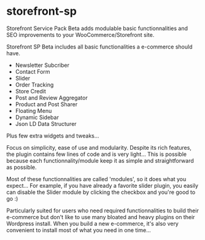 # storefront-sp

Storefront Service Pack Beta adds modulable basic functionnalities and SEO improvements to your WooCommerce/Storefront site.

Storefront SP Beta includes all basic functionalities a e-commerce should have.
- Newsletter Subcriber
- Contact Form
- Slider
- Order Tracking
- Store Credit
- Post and Review Aggregator
- Product and Post Sharer
- Floating Menu
- Dynamic Sidebar
- Json LD Data Structurer

Plus few extra widgets and tweaks...

Focus on simplicity, ease of use and modularity.
Despite its rich features, the plugin contains few lines of code and is very light...
This is possible because each functionnality/module keep it as simple and straightforward as possible.

Most of these functionnalities are called 'modules', so it does what you expect... For example, if you have already a favorite slider plugin, you easily can disable the Slider module by clicking the checkbox and you're good to go :)

Particularly suited for users who need required functionnalities to build their e-commerce but don't like to use many bloated and heavy plugins on their Wordpress install. When you build a new e-commerce, it's also very convenient to install most of what you need in one time...
